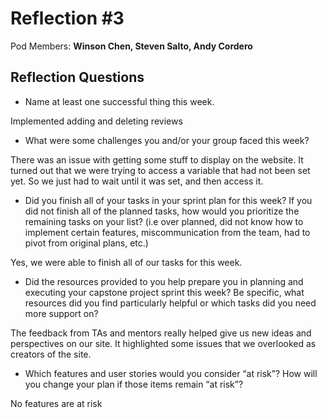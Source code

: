 # Reflection #3

Pod Members: **Winson Chen, Steven Salto, Andy Cordero**

## Reflection Questions

* Name at least one successful thing this week.

 Implemented adding and deleting reviews

* What were some challenges you and/or your group faced this week?

 There was an issue with getting some stuff to display on the website. It turned out that we were trying to access a variable that had not been set yet. So we just had to wait until it was set, and then access it.

* Did you finish all of your tasks in your sprint plan for this week? If you did not finish all of the planned tasks, how would you prioritize the remaining tasks on your list?  (i.e over planned, did not know how to implement certain features, miscommunication from the team, had to pivot from original plans, etc.)

Yes, we were able to finish all of our tasks for this week. 

* Did the resources provided to you help prepare you in planning and executing your capstone project sprint this week? Be specific, what resources did you find particularly helpful or which tasks did you need more support on?

The feedback from TAs and mentors really helped give us new ideas and perspectives on our site. It highlighted some issues that we overlooked as creators of the site.

* Which features and user stories would you consider “at risk”? How will you change your plan if those items remain “at risk”?

 No features are at risk
